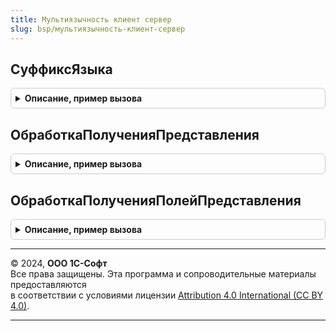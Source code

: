 ```yaml
---
title: Мультиязычность клиент сервер
slug: bsp/мультиязычность-клиент-сервер
---
```



## СуффиксЯзыка
<details style="margin: 1em 0; padding: 0.5em; border: 1px solid #ccc; border-radius: 6px;">

<summary style="font-weight: bold; cursor: pointer;">Описание, пример вызова</summary>

```bsl

// Возражает суффикс языка с порядковым номером языка. Например, "Язык1".
//
// Параметры:
//  ПорядковыйНомерЯзыка - Число - порядковый номер языка в приложении.
//
// Возвращаемое значение:
//  Строка - суффикс языка с порядковым номером языка.
//
Функция СуффиксЯзыка(ПорядковыйНомерЯзыка = Неопределено) Экспорт
```

Пример вызова
```bsl
Результат = МультиязычностьКлиентСервер.СуффиксЯзыка(ПорядковыйНомерЯзыка);
```
</details>

## ОбработкаПолученияПредставления
<details style="margin: 1em 0; padding: 0.5em; border: 1px solid #ccc; border-radius: 6px;">

<summary style="font-weight: bold; cursor: pointer;">Описание, пример вызова</summary>

```bsl

// Вызывается при получении представления объекта или ссылки в зависимости от языка,
// используемого при работе пользователя.
//
// Параметры:
//  Данные               - Структура - содержит значения полей, из которых формируется представление.
//  Представление        - Строка - в данный параметр нужно поместить сформированное представление.
//  СтандартнаяОбработка - Булево - в данный параметр передается признак формирования стандартного представления.
//  ИмяРеквизита         - Строка - указывает, в каком реквизите хранится представление на основном языке.
//
Процедура ОбработкаПолученияПредставления(Данные, Представление, СтандартнаяОбработка, ИмяРеквизита = "Наименование") Экспорт
```

Пример вызова
```bsl
МультиязычностьКлиентСервер.ОбработкаПолученияПредставления(Данные, Представление, СтандартнаяОбработка, ИмяРеквизита);
```
</details>

## ОбработкаПолученияПолейПредставления
<details style="margin: 1em 0; padding: 0.5em; border: 1px solid #ccc; border-radius: 6px;">

<summary style="font-weight: bold; cursor: pointer;">Описание, пример вызова</summary>

```bsl

// Вызывается для формирования состава полей, из которых формируется представление объекта или ссылки.
// Состав полей формируется с учетом текущего языка пользователя.
//
// Параметры:
//  Поля                 - Массив - массив, содержащий имена полей, которые нужны для формирования представления объекта
//                                  или ссылки.
//  СтандартнаяОбработка - Булево - в данный параметр передается признак выполнения стандартной (системной) обработки события.
//                                  Если в теле процедуры-обработчика установить данному параметру значение Ложь,
//                                  стандартная обработка события производиться не будет.
//  ИмяРеквизита         - Строка - указывает, в каком реквизите хранится представление на основном языке.
//
Процедура ОбработкаПолученияПолейПредставления(Поля, СтандартнаяОбработка, ИмяРеквизита = "Наименование") Экспорт
```

Пример вызова
```bsl
МультиязычностьКлиентСервер.ОбработкаПолученияПолейПредставления(Поля, СтандартнаяОбработка, ИмяРеквизита);
```
</details>

---

© 2024, **ООО 1С-Софт**  
Все права защищены. Эта программа и сопроводительные материалы предоставляются  
в соответствии с условиями лицензии [Attribution 4.0 International (CC BY 4.0)](https://creativecommons.org/licenses/by/4.0/legalcode).

---
